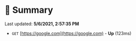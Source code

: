 # 📖 Summary
Last updated: **5/6/2021, 2:57:35 PM**

- `GET` [https://google.com](https://google.com) - **Up** (123ms)
